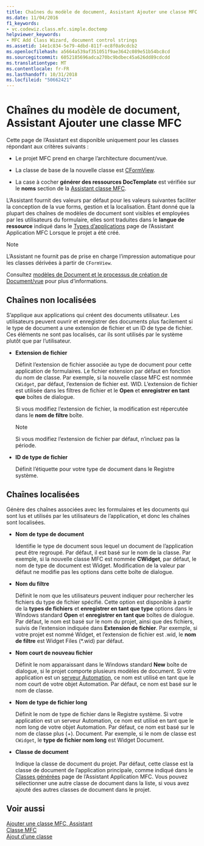 ```yaml
---
title: Chaînes du modèle de document, Assistant Ajouter une classe MFC
ms.date: 11/04/2016
f1_keywords:
- vc.codewiz.class.mfc.simple.doctemp
helpviewer_keywords:
- MFC Add Class Wizard, document control strings
ms.assetid: 14e1c834-5e79-4dbd-811f-ec8f0a9cdcb2
ms.openlocfilehash: a5664a539af351051f9ae3642c089e51b54bc8cd
ms.sourcegitcommit: 6052185696adca270bc9bdbec45a626dd89cdcdd
ms.translationtype: MT
ms.contentlocale: fr-FR
ms.lasthandoff: 10/31/2018
ms.locfileid: "50662421"
---
```

# <a name="document-template-strings-mfc-add-class-wizard"></a>Chaînes du modèle de document, Assistant Ajouter une classe MFC

Cette page de l’Assistant est disponible uniquement pour les classes répondant aux critères suivants :

- Le projet MFC prend en charge l’architecture document/vue.

- La classe de base de la nouvelle classe est [CFormView](../../mfc/reference/cformview-class.md).

- La case à cocher **générer des ressources DocTemplate** est vérifiée sur le **noms** section de la [Assistant classe MFC](../../mfc/reference/mfc-add-class-wizard.md).

L’Assistant fournit des valeurs par défaut pour les valeurs suivantes faciliter la conception de la vue forms, gestion et la localisation. Étant donné que la plupart des chaînes de modèles de document sont visibles et employées par les utilisateurs du formulaire, elles sont traduites dans le **langue de ressource** indiqué dans le [Types d’applications](../../mfc/reference/application-type-mfc-application-wizard.md) page de l’Assistant Application MFC Lorsque le projet a été créé.

> [!NOTE]
>  L’Assistant ne fournit pas de prise en charge l’impression automatique pour les classes dérivées à partir de `CFormView`.

Consultez [modèles de Document et le processus de création de Document/vue](../../mfc/document-templates-and-the-document-view-creation-process.md) pour plus d’informations.

## <a name="nonlocalized-strings"></a>Chaînes non localisées

S’applique aux applications qui créent des documents utilisateur. Les utilisateurs peuvent ouvrir et enregistrer des documents plus facilement si le type de document a une extension de fichier et un ID de type de fichier. Ces éléments ne sont pas localisés, car ils sont utilisés par le système plutôt que par l’utilisateur.

- **Extension de fichier**

   Définit l’extension de fichier associée au type de document pour cette application de formulaires. Le fichier extension par défaut en fonction du nom de classe. Par exemple, si la nouvelle classe MFC est nommée `CWidget`, par défaut, l’extension de fichier est. WID. L’extension de fichier est utilisée dans les filtres de fichier et le **Open** et **enregistrer en tant que** boîtes de dialogue.

   Si vous modifiez l’extension de fichier, la modification est répercutée dans le **nom de filtre** boîte.

   > [!NOTE]
   > Si vous modifiez l’extension de fichier par défaut, n’incluez pas la période.

- **ID de type de fichier**

   Définit l’étiquette pour votre type de document dans le Registre système.

## <a name="localized-strings"></a>Chaînes localisées

Génère des chaînes associées avec les formulaires et les documents qui sont lus et utilisés par les utilisateurs de l’application, et donc les chaînes sont localisées.

- **Nom de type de document**

   Identifie le type de document sous lequel un document de l’application peut être regroupé. Par défaut, il est basé sur le nom de la classe. Par exemple, si la nouvelle classe MFC est nommée **CWidget**, par défaut, le nom de type de document est Widget. Modification de la valeur par défaut ne modifie pas les options dans cette boîte de dialogue.

- **Nom du filtre**

   Définit le nom que les utilisateurs peuvent indiquer pour rechercher les fichiers du type de fichier spécifié. Cette option est disponible à partir de la **types de fichiers** et **enregistrer en tant que type** options dans le Windows standard **Open** et **enregistrer en tant que** boîtes de dialogue. Par défaut, le nom est basé sur le nom du projet, ainsi que des fichiers, suivis de l’extension indiquée dans **Extension de fichier**. Par exemple, si votre projet est nommé Widget, et l’extension de fichier est .wid, le **nom de filtre** est Widget Files (*.wid) par défaut.

- **Nom court de nouveau fichier**

   Définit le nom apparaissant dans le Windows standard **New** boîte de dialogue, si le projet comporte plusieurs modèles de document. Si votre application est un [serveur Automation](../../mfc/automation-servers.md), ce nom est utilisé en tant que le nom court de votre objet Automation. Par défaut, ce nom est basé sur le nom de classe.

- **Nom de type de fichier long**

   Définit le nom de type de fichier dans le Registre système. Si votre application est un serveur Automation, ce nom est utilisé en tant que le nom long de votre objet Automation. Par défaut, ce nom est basé sur le nom de classe plus (+). Document. Par exemple, si le nom de classe est `CWidget`, le **type de fichier nom long** est Widget Document.

- **Classe de document**

   Indique la classe de document du projet. Par défaut, cette classe est la classe de document de l’application principale, comme indiqué dans le [Classes générées](../../mfc/reference/generated-classes-mfc-application-wizard.md) page de l’Assistant Application MFC. Vous pouvez sélectionner une autre classe de document dans la liste, si vous avez ajouté des autres classes de document dans le projet.

## <a name="see-also"></a>Voir aussi

[Ajouter une classe MFC, Assistant](../../mfc/reference/mfc-add-class-wizard.md)<br/>
[Classe MFC](../../mfc/reference/adding-an-mfc-class.md)<br/>
[Ajout d’une classe](../../ide/adding-a-class-visual-cpp.md)

